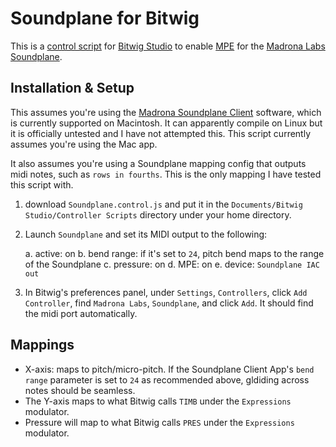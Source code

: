 # Soundplane for Bitwig

This is a [control script](https://www.bitwig.com/en/community/control_scripts.html) for [Bitwig Studio](https://bitwig.com) to enable [MPE](https://support.roli.com/support/solutions/articles/36000027933-what-is-mpe-) for the [Madrona Labs Soundplane](https://madronalabs.com/soundplane).

## Installation & Setup

This assumes you're using the [Madrona Soundplane Client](https://github.com/madronalabs/soundplane) software, which is currently supported on Macintosh. It can apparently compile on Linux but it is officially untested and I have not attempted this. This script currently assumes you're using the Mac app.

It also assumes you're using a Soundplane mapping config that outputs midi notes, such as `rows in fourths`. This is the only mapping I have tested this script with.

1. download `Soundplane.control.js` and put it in the `Documents/Bitwig Studio/Controller Scripts` directory under your home directory.

2. Launch `Soundplane` and set its MIDI output to the following:

    a. active: on
    b. bend range: if it's set to `24`, pitch bend maps to the range of the Soundplane
    c. pressure: on
    d. MPE: on
    e. device: `Soundplane IAC out`

3. In Bitwig's preferences panel, under `Settings`, `Controllers`, click `Add Controller`, find `Madrona Labs`, `Soundplane`, and click `Add`. It should find the midi port automatically.

## Mappings

- X-axis: maps to pitch/micro-pitch. If the Soundplane Client App's `bend range` parameter is set to `24` as recommended above, gldiding across notes should be seamless.
- The Y-axis maps to what Bitwig calls `TIMB` under the `Expressions` modulator.
- Pressure will map to what Bitwig calls `PRES` under the `Expressions` modulator.
